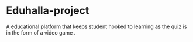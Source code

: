 # Eduhalla-project
A educational platform that keeps student hooked to learning as the quiz is in the form of a video game . 
